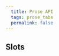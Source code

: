 ```yaml
---
  title: Prose API
  tags: prose_tabs
  permalink: false
---
```


## Slots

<esds-data-table headers='{{ componentDocs.prose.slots.headers | dump }}' rows='{{ componentDocs.prose.slots.rows | dump }}'></esds-data-table>
